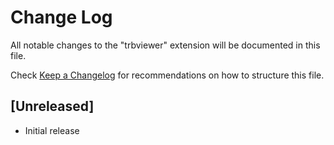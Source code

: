 # Change Log

All notable changes to the "trbviewer" extension will be documented in this file.

Check [Keep a Changelog](http://keepachangelog.com/) for recommendations on how to structure this file.

## [Unreleased]

- Initial release